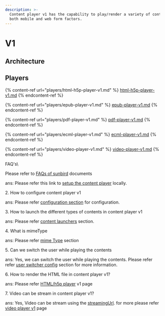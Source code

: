 ```yaml
---
description: >-
  Content player v1 has the capability to play/render a variety of content in
  both mobile and web form factors.
---
```


# V1

## Architecture

## Players

{% content-ref url="players/html-h5p-player-v1.md" %}
[html-h5p-player-v1.md](players/html-h5p-player-v1.md)
{% endcontent-ref %}

{% content-ref url="players/epub-player-v1.md" %}
[epub-player-v1.md](players/epub-player-v1.md)
{% endcontent-ref %}

{% content-ref url="players/pdf-player-v1.md" %}
[pdf-player-v1.md](players/pdf-player-v1.md)
{% endcontent-ref %}

{% content-ref url="players/ecml-player-v1.md" %}
[ecml-player-v1.md](players/ecml-player-v1.md)
{% endcontent-ref %}

{% content-ref url="players/video-player-v1.md" %}
[video-player-v1.md](players/video-player-v1.md)
{% endcontent-ref %}

FAQ's\



Please refer to [FAQs of sunbird](http://docs.sunbird.org/latest/faqs/) documents

ans: Please refer this link to [setup the content player](../../../../use/installation-guide/players/v1/how-to-setup.md) locally.

2\. How to configure content player v1

ans: Please refer [configuration section](./#configurations) for configuration.

3\. How to launch the different types of contents in content player v1

ans: Please refer [content launchers](./#content-launchers) section.

4\. What is mimeType

ans: Please refer [mime Type](./#mime-type) section

5\. Can we switch the user while playing the contents

ans: Yes, we can switch the user while playing the contents. Please refer refer [user switcher config](./#sample-overlay-config) section for more information.

6\. How to render the HTML file in content player v1?

ans: Please refer [HTML/h5p player](players/html-h5p-player-v1.md) v1 page

7\. Video can be stream in content player v1?

ans: Yes, Video can be stream using the [streamingUrl](broken-reference). for more please refer [video player v1](broken-reference) page

